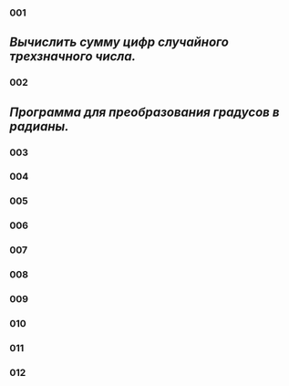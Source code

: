 ### 001
***Вычислить сумму цифр случайного трехзначного числа.***
---

### 002
***Программа для преобразования градусов в радианы.***
---

### 003



### 004


### 005


### 006

### 007



### 008


### 009


### 010

### 011

### 012


